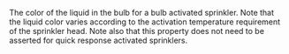 The color of the liquid in the bulb for a bulb activated sprinkler. Note that the liquid color varies according to the activation temperature requirement of the sprinkler head. Note also that this property does not need to be asserted for quick response activated sprinklers.

